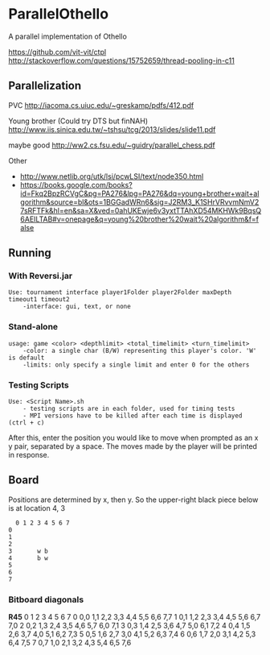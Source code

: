 # ParallelOthello
A parallel implementation of Othello

https://github.com/vit-vit/ctpl
http://stackoverflow.com/questions/15752659/thread-pooling-in-c11


## Parallelization

PVC http://iacoma.cs.uiuc.edu/~greskamp/pdfs/412.pdf

Young brother (Could try DTS but finNAH) http://www.iis.sinica.edu.tw/~tshsu/tcg/2013/slides/slide11.pdf

maybe good http://ww2.cs.fsu.edu/~guidry/parallel_chess.pdf

Other
 - http://www.netlib.org/utk/lsi/pcwLSI/text/node350.html
 - https://books.google.com/books?id=Fkq2BpzRCVgC&pg=PA276&lpg=PA276&dq=young+brother+wait+algorithm&source=bl&ots=1BGGadWRn6&sig=J2RM3_K1SHrVRvvmNmV27sRFTFk&hl=en&sa=X&ved=0ahUKEwje6v3yxtTTAhXD54MKHWk9BqsQ6AEILTAB#v=onepage&q=young%20brother%20wait%20algorithm&f=false


## Running

### With Reversi.jar

    Use: tournament interface player1Folder player2Folder maxDepth timeout1 timeout2
        -interface: gui, text, or none


### Stand-alone
    usage: game <color> <depthlimit> <total_timelimit> <turn_timelimit>
        -color: a single char (B/W) representing this player's color. 'W' is default
        -limits: only specify a single limit and enter 0 for the others

### Testing Scripts
	Use: <Script Name>.sh
		- testing scripts are in each folder, used for timing tests
		- MPI versions have to be killed after each time is displayed (ctrl + c)

After this, enter the position you would like to move when prompted as an x y pair, separated by a space. The moves made by the player will be printed in response.



## Board

Positions are determined by x, then y. So the upper-right black piece below is at location 4, 3


	  0 1 2 3 4 5 6 7
	0
	1
	2
	3       w b
	4       b w
	5
	6
	7


### Bitboard diagonals

**R45**
	  0   1   2   3   4   5   6   7
	0 0,0 1,1 2,2 3,3 4,4 5,5 6,6 7,7
	1 0,1 1,2 2,3 3,4 4,5 5,6 6,7 7,0
	2 0,2 1,3 2,4 3,5 4,6 5,7 6,0 7,1
	3 0,3 1,4 2,5 3,6 4,7 5,0 6,1 7,2
	4 0,4 1,5 2,6 3,7 4,0 5,1 6,2 7,3
	5 0,5 1,6 2,7 3,0 4,1 5,2 6,3 7,4
	6 0,6 1,7 2,0 3,1 4,2 5,3 6,4 7,5
	7 0,7 1,0 2,1 3,2 4,3 5,4 6,5 7,6